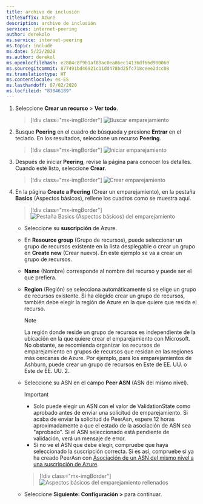```yaml
---
title: archivo de inclusión
titleSuffix: Azure
description: archivo de inclusión
services: internet-peering
author: derekolo
ms.service: internet-peering
ms.topic: include
ms.date: 5/22/2020
ms.author: derekol
ms.openlocfilehash: e2804c8f9b1af89ac0ea86ec14136df66d900060
ms.sourcegitcommit: 877491bd46921c11dd478bd25fc718ceee2dcc08
ms.translationtype: HT
ms.contentlocale: es-ES
ms.lasthandoff: 07/02/2020
ms.locfileid: "83846189"
---
```

1. Seleccione **Crear un recurso** > **Ver todo**.

    > [!div class="mx-imgBorder"]
    > ![Buscar emparejamiento](../media/setup-seeall.png)

1. Busque **Peering** en el cuadro de búsqueda y presione **Entrar** en el teclado. En los resultados, seleccione un recurso **Peering**.

    > [!div class="mx-imgBorder"]
    > ![Iniciar emparejamiento](../media/setup-launch.png)

1. Después de iniciar **Peering**, revise la página para conocer los detalles. Cuando esté listo, seleccione **Crear**.

    > [!div class="mx-imgBorder"]
    > ![Crear emparejamiento](../media/setup-create.png)

1. En la página **Create a Peering** (Crear un emparejamiento), en la pestaña **Basics** (Aspectos básicos), rellene los cuadros como se muestra aquí.

    > [!div class="mx-imgBorder"]
    > ![Pestaña Basics (Aspectos básicos) del emparejamiento](../media/setup-basics-tab.png)

    * Seleccione su **suscripción** de Azure.
    * En **Resource group** (Grupo de recursos), puede seleccionar un grupo de recursos existente en la lista desplegable o crear un grupo en **Create new** (Crear nuevo). En este ejemplo se va a crear un grupo de recursos.
    * **Name** (Nombre) corresponde al nombre del recurso y puede ser el que prefiera.
    * **Region** (Región) se selecciona automáticamente si se elige un grupo de recursos existente. Si ha elegido crear un grupo de recursos, también debe elegir la región de Azure en la que quiere que resida el recurso.

        > [!NOTE]
        > La región donde reside un grupo de recursos es independiente de la ubicación en la que quiere crear el emparejamiento con Microsoft. No obstante, se recomienda organizar los recursos de emparejamiento en grupos de recursos que residan en las regiones más cercanas de Azure. Por ejemplo, para los emparejamientos de Ashburn, puede crear un grupo de recursos en Este de EE. UU. o Este de EE. UU. 2.

    * Seleccione su ASN en el campo **Peer ASN** (ASN del mismo nivel).

        > [!IMPORTANT]
        > * Solo puede elegir un ASN con el valor de ValidationState como aprobado antes de enviar una solicitud de emparejamiento. Si acaba de enviar la solicitud de PeerAsn, espere 12 horas aproximadamente a que el estado de la asociación de ASN sea "aprobado". Si el ASN seleccionado está pendiente de validación, verá un mensaje de error. 
        > * Si no ve el ASN que debe elegir, compruebe que haya seleccionado la suscripción correcta. Si es así, compruebe si ya ha creado PeerAsn con [Asociación de un ASN del mismo nivel a una suscripción de Azure](../howto-subscription-association-portal.md).

        > [!div class="mx-imgBorder"]
        > ![Aspectos básicos del emparejamiento rellenados](../media/setup-direct-basics-filled-tab.png)

    * Seleccione **Siguiente: Configuración >** para continuar.
